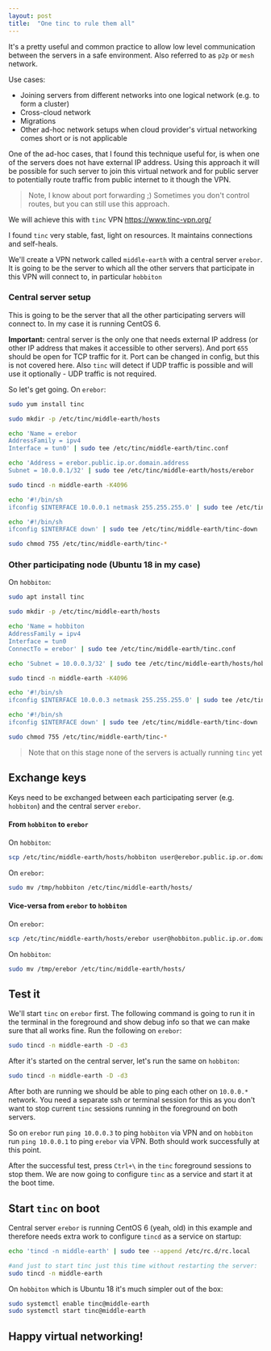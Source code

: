 ```yaml
---
layout: post
title:  "One tinc to rule them all"
---
```


It's a pretty useful and common practice to allow low level communication
between the servers in a safe environment. Also referred to as `p2p` or `mesh`
network.

Use cases:
- Joining servers from different networks into one logical network
  (e.g. to form a cluster)
- Cross-cloud network
- Migrations
- Other ad-hoc network setups when cloud provider's virtual networking
comes short or is not applicable

One of the ad-hoc cases, that I found this technique useful for, is when one of
the servers does not have external IP address. Using this approach it will be
possible for such server to join this virtual network and for public server to
potentially route traffic from public internet to it though the VPN.

> Note, I know about port forwarding ;) Sometimes you don't control routes,
but you can still use this approach.

We will achieve this with `tinc` VPN https://www.tinc-vpn.org/

I found `tinc` very stable, fast, light on resources. It maintains connections
and self-heals.

We'll create a VPN network called `middle-earth` with a central server `erebor`.
It is going to be the server to which all the other servers that participate
in this VPN will connect to, in particular `hobbiton`

### Central server setup
This is going to be the server that all the other participating servers will
connect to. In my case it is running CentOS 6.

**Important:** central server is the only one that needs external IP address
(or other IP address that makes it accessible to other servers). And port `655`
should be open for TCP traffic for it. Port can be changed in config, but this
is not covered here. Also `tinc` will detect if UDP traffic is possible and
will use it optionally - UDP traffic is not required.

So let's get going. On `erebor`:
```bash
sudo yum install tinc

sudo mkdir -p /etc/tinc/middle-earth/hosts

echo 'Name = erebor
AddressFamily = ipv4
Interface = tun0' | sudo tee /etc/tinc/middle-earth/tinc.conf

echo 'Address = erebor.public.ip.or.domain.address
Subnet = 10.0.0.1/32' | sudo tee /etc/tinc/middle-earth/hosts/erebor

sudo tincd -n middle-earth -K4096

echo '#!/bin/sh
ifconfig $INTERFACE 10.0.0.1 netmask 255.255.255.0' | sudo tee /etc/tinc/middle-earth/tinc-up

echo '#!/bin/sh
ifconfig $INTERFACE down' | sudo tee /etc/tinc/middle-earth/tinc-down

sudo chmod 755 /etc/tinc/middle-earth/tinc-*
```

### Other participating node (Ubuntu 18 in my case)
On `hobbiton`:
```bash
sudo apt install tinc

sudo mkdir -p /etc/tinc/middle-earth/hosts

echo 'Name = hobbiton
AddressFamily = ipv4
Interface = tun0
ConnectTo = erebor' | sudo tee /etc/tinc/middle-earth/tinc.conf

echo 'Subnet = 10.0.0.3/32' | sudo tee /etc/tinc/middle-earth/hosts/hobbiton

sudo tincd -n middle-earth -K4096

echo '#!/bin/sh
ifconfig $INTERFACE 10.0.0.3 netmask 255.255.255.0' | sudo tee /etc/tinc/middle-earth/tinc-up

echo '#!/bin/sh
ifconfig $INTERFACE down' | sudo tee /etc/tinc/middle-earth/tinc-down

sudo chmod 755 /etc/tinc/middle-earth/tinc-*
```

> Note that on this stage none of the servers is actually running `tinc` yet

## Exchange keys
Keys need to be exchanged between each participating server (e.g. `hobbiton`)
and the central server `erebor`.

#### From `hobbiton` to `erebor`
On `hobbiton`:
```bash
scp /etc/tinc/middle-earth/hosts/hobbiton user@erebor.public.ip.or.domain.address:/tmp
```
On `erebor`:
```bash
sudo mv /tmp/hobbiton /etc/tinc/middle-earth/hosts/
```

#### Vice-versa from `erebor` to `hobbiton`
On `erebor`:
```bash
scp /etc/tinc/middle-earth/hosts/erebor user@hobbiton.public.ip.or.domain.address:/tmp
```
On `hobbiton`:
```bash
sudo mv /tmp/erebor /etc/tinc/middle-earth/hosts/
```

## Test it
We'll start `tinc` on `erebor` first. The following command is going to run it
in the terminal in the foreground and show debug info so that we can make sure
that all works fine. Run the following on `erebor`:
```bash
sudo tincd -n middle-earth -D -d3
```
After it's started on the central server, let's run the same on `hobbiton`:
```bash
sudo tincd -n middle-earth -D -d3
```
After both are running we should be able to ping each other on `10.0.0.*` network.
You need a separate ssh or terminal session for this as you don't want to stop
current `tinc` sessions running in the foreground on both servers.

So on `erebor` run `ping 10.0.0.3` to ping `hobbiton` via VPN and on `hobbiton`
run `ping 10.0.0.1` to ping `erebor` via VPN. Both should work successfully at
this point.

After the successful test, press `Ctrl+\` in the `tinc` foreground sessions to
stop them. We are now going to configure `tinc` as a service and start it at
the boot time.

## Start `tinc` on boot
Central server `erebor` is running CentOS 6 (yeah, old) in this example
and therefore needs extra work to configure `tincd` as a service on startup:
```bash
echo 'tincd -n middle-earth' | sudo tee --append /etc/rc.d/rc.local

#and just to start tinc just this time without restarting the server:
sudo tincd -n middle-earth
```
On `hobbiton` which is Ubuntu 18 it's much simpler out of the box:
```bash
sudo systemctl enable tinc@middle-earth
sudo systemctl start tinc@middle-earth
```

## Happy virtual networking!
